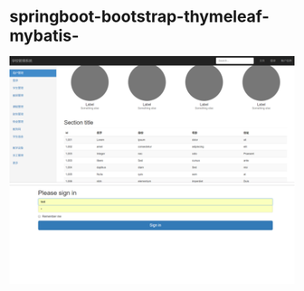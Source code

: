 # springboot-bootstrap-thymeleaf-mybatis-
![image](https://github.com/samdidemo/springboot-bootstrap-thymeleaf-mybatis-/blob/master/image/QQ%E6%88%AA%E5%9B%BE20190122163430.png)
![image](https://github.com/samdidemo/springboot-bootstrap-thymeleaf-mybatis-/blob/master/image/QQ%E6%88%AA%E5%9B%BE20190122163502.png)

